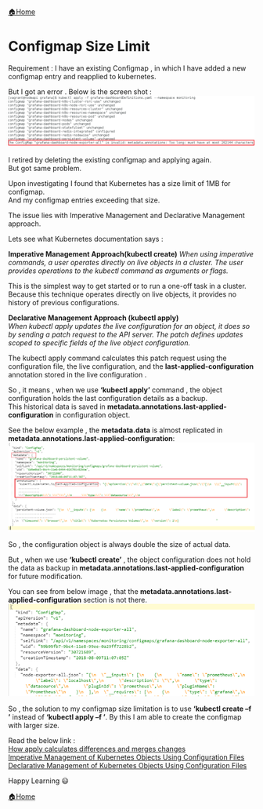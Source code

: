 [:house:Home](https://github.com/debbiswal/Articles)

# Configmap Size Limit
Requirement : I have an existing Configmap , in which I have added a new configmap entry and reapplied to kubernetes.  

But I got an error . Below is the screen shot :  
![](images/error.png)  

I retired by  deleting the existing configmap and applying again.   
But got same problem.  

Upon investigating I found that Kubernetes has a size limit of 1MB for configmap.  
And my configmap entries exceeding that size.  

The issue lies with Imperative Management and Declarative Management approach.  

Lets see what Kubernetes documentation says :  

**Imperative Management Approach(kubectl create)** 
*When using imperative commands, a user operates directly on live objects in a cluster. The user provides operations to the kubectl command as arguments or flags.*  

This is the simplest way to get started or to run a one-off task in a cluster. Because this technique operates directly on live objects, it provides no history of previous configurations.  

**Declarative Management Approach (kubectl apply)**  
*When kubectl apply updates the live configuration for an object, it does so by sending a patch request to the API server. 
The patch defines updates scoped to specific fields of the live object configuration.*   

The kubectl apply command calculates this patch request using the configuration file, the live configuration, and the **last-applied-configuration** annotation stored in the live configuration .  


So , it means , when we use **‘kubectl apply’** command , the object configuration holds the last configuration details as a backup.  
This historical data is saved in **metadata.annotations.last-applied-configuration** in configuration object.  

See the below example , the **metadata.data** is almost replicated in **metadata.annotations.last-applied-configuration**:  
![metadata](images/metadata.png)  

So , the configuration object is always double the size of actual data.  

But , when we use **‘kubectl create’** , the object configuration does not hold the data as backup in  **metadata.annotations.last-applied-configuration**  for future modification.  

You can see from below image , that the **metadata.annotations.last-applied-configuration** section is not there.  
![metadata](images/configmap.png)    

So , the solution to my configmap size limitation is to use **‘kubectl create –f <file>’**  instead of  **‘kubectl apply –f <file>’**.
By this I am able to create the configmap with larger size.

Read the below link :  
[How apply calculates differences and merges changes](https://kubernetes.io/docs/concepts/overview/object-management-kubectl/declarative-config/#how-apply-calculates-differences-and-merges-changes)  
[Imperative Management of Kubernetes Objects Using Configuration Files](https://kubernetes.io/docs/concepts/overview/object-management-kubectl/imperative-config/)  
[Declarative Management of Kubernetes Objects Using Configuration Files](https://kubernetes.io/docs/concepts/overview/object-management-kubectl/declarative-config/)


Happy Learning :smiley:  

[:house:Home](https://github.com/debbiswal/Articles)
